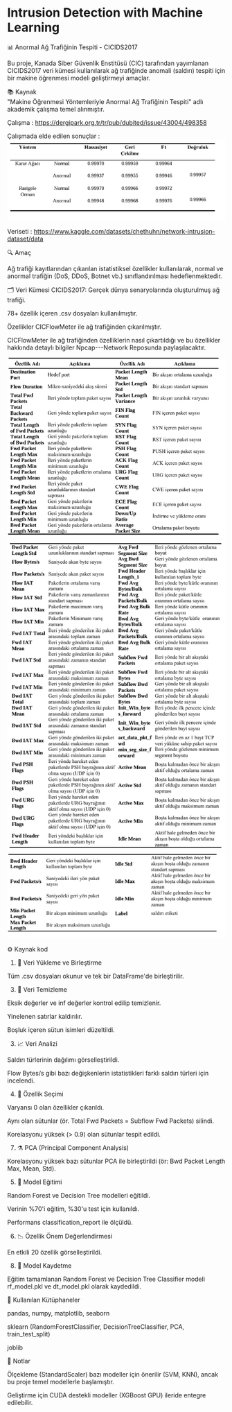 # Intrusion Detection with Machine Learning

📊 Anormal Ağ Trafiğinin Tespiti - CICIDS2017

Bu proje, Kanada Siber Güvenlik Enstitüsü (CIC) tarafından yayımlanan CICIDS2017 veri kümesi kullanılarak ağ trafiğinde anomali (saldırı) tespiti için bir makine öğrenmesi modeli geliştirmeyi amaçlar. 

📚 Kaynak<br>
"Makine Öğrenmesi Yöntemleriyle Anormal Ağ Trafiğinin Tespiti" adlı akademik çalışma temel alınmıştır.

Çalışma : https://dergipark.org.tr/tr/pub/dubited/issue/43004/498358

Çalışmada elde edilen sonuçlar : 
![Görsel  1](Images/ForReadMe4.PNG)

Veriseti : https://www.kaggle.com/datasets/chethuhn/network-intrusion-dataset/data

🔍 Amaç

Ağ trafiği kayıtlarından çıkarılan istatistiksel özellikler kullanılarak, normal ve anormal trafiğin (DoS, DDoS, Botnet vb.) sınıflandırılması hedeflenmektedir.

🗂️ Veri Kümesi
CICIDS2017: Gerçek dünya senaryolarında oluşturulmuş ağ trafiği.

78+ özellik içeren .csv dosyaları kullanılmıştır.

Özellikler CICFlowMeter ile ağ trafiğinden çıkarılmıştır.

CICFlowMeter ile ağ trafiğinden özelliklerin nasıl çıkartıldığı ve bu özellikler hakkında detaylı bilgiler Npcap---Network Reposunda paylaşılacaktır.

![Görsel  2 (Görseller ilgili makaleden alınmıştır.)](Images/ForReadMe1.PNG)
![Görsel  3](Images/ForReadMe2.PNG)
![Görsel  4](Images/ForReadMe3.PNG)

⚙️ Kaynak kod
1. 📁 Veri Yükleme ve Birleştirme
   
Tüm .csv dosyaları okunur ve tek bir DataFrame'de birleştirilir.

3. 🧹 Veri Temizleme
   
Eksik değerler ve inf değerler kontrol edilip temizlenir.

Yinelenen satırlar kaldırılır.

Boşluk içeren sütun isimleri düzeltildi.

3. 📈 Veri Analizi
   
Saldırı türlerinin dağılımı görselleştirildi.

Flow Bytes/s gibi bazı değişkenlerin istatistikleri farklı saldırı türleri için incelendi.

4. 🧪 Özellik Seçimi
   
Varyansı 0 olan özellikler çıkarıldı.

Aynı olan sütunlar (ör. Total Fwd Packets = Subflow Fwd Packets) silindi.

Korelasyonu yüksek (> 0.9) olan sütunlar tespit edildi.

7. ⚗️ PCA (Principal Component Analysis)
   
Korelasyonu yüksek bazı sütunlar PCA ile birleştirildi (ör: Bwd Packet Length Max, Mean, Std).

5. 🧠 Model Eğitimi
   
Random Forest ve Decision Tree modelleri eğitildi.

Verinin %70'i eğitim, %30'u test için kullanıldı.

Performans classification_report ile ölçüldü.

6. 📉 Özellik Önem Değerlendirmesi
   
En etkili 20 özellik görselleştirildi.

8. 💾 Model Kaydetme
   
Eğitim tamamlanan Random Forest ve Decision Tree Classifier modeli rf_model.pkl ve dt_model.pkl olarak kaydedildi.

🧪 Kullanılan Kütüphaneler

pandas, numpy, matplotlib, seaborn

sklearn (RandomForestClassifier, DecisionTreeClassifier, PCA, train_test_split)

joblib

📌 Notlar

Ölçekleme (StandardScaler) bazı modeller için önerilir (SVM, KNN), ancak bu proje temel modellerle başlamıştır.

Geliştirme için CUDA destekli modeller (XGBoost GPU) ileride entegre edilebilir.
